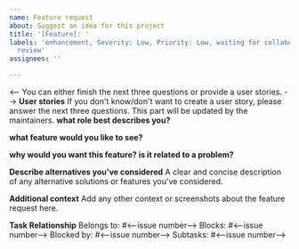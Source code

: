 ```yaml
---
name: Feature request
about: Suggest an idea for this project
title: '[Feature]: '
labels: 'enhancement, Severity: Low, Priority: Low, waiting for collaborator
  review'
assignees: ''

---
```


<-- You can either finish the next three questions or provide a user stories. -->
**User stories**
If you don't know/don't want to create a user story, please answer the next three questions. This part will be updated by the maintainers.
**what role best describes you?**

**what feature would you like to see?**

**why would you want this feature? is it related to a problem?**

**Describe alternatives you've considered**
A clear and concise description of any alternative solutions or features you've considered.

**Additional context**
Add any other context or screenshots about the feature request here.

**Task Relationship**
  Belongs to: #<--issue number-->
  Blocks: #<--issue number-->
  Blocked by: #<--issue number-->
  Subtasks: #<--issue number-->
